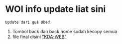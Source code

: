 # WOI info update liat sini
```
Update dari gua Ubed
```
1. Tombol back dan back home sudah kecopy semua
2. file final disini ["KDA-WEB"](https://github.com/AhmadUbaidillah12/KDA-web/blob/main/kda-web.zip)
